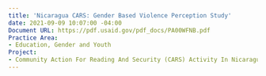```yaml
---
title: 'Nicaragua CARS: Gender Based Violence Perception Study'
date: 2021-09-09 10:07:00 -04:00
Document URL: https://pdf.usaid.gov/pdf_docs/PA00WFNB.pdf
Practice Area:
- Education, Gender and Youth
Project:
- Community Action For Reading And Security (CARS) Activity In Nicaragua
---
```


